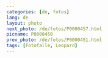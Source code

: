 ```yaml
---
categories: [de, fotos]
lang: de
layout: photo
next_photo: /de/fotos/P0000457.html
picname: P0000450
prev_photo: /de/fotos/P0000451.html
tags: [Fotofalle, Leopard]
---
```

